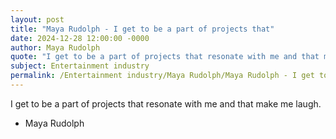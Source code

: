 ```yaml
---
layout: post
title: "Maya Rudolph - I get to be a part of projects that"
date: 2024-12-28 12:00:00 -0000
author: Maya Rudolph
quote: "I get to be a part of projects that resonate with me and that make me laugh."
subject: Entertainment industry
permalink: /Entertainment industry/Maya Rudolph/Maya Rudolph - I get to be a part of projects that
---
```


I get to be a part of projects that resonate with me and that make me laugh.

- Maya Rudolph
